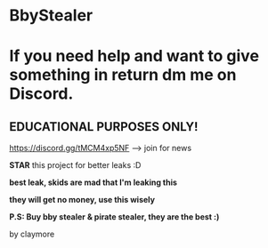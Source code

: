 # BbyStealer

# If you need help and want to give something in return dm me on Discord.

## **EDUCATIONAL PURPOSES ONLY!**

https://discord.gg/tMCM4xp5NF --> join for news

**STAR** this project for better leaks :D

**best leak, skids are mad that I'm leaking this**

**they will get no money, use this wisely**

**P.S: Buy bby stealer & pirate stealer, they are the best :)**

by claymore

